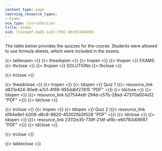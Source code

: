 ```yaml
---
content_type: page
learning_resource_types:
- Exams
ocw_type: CourseSection
title: Exams
uid: 731eea8f-8a05-12d3-7992-80c853849303
---
```


The table below provides the quizzes for the course. Students were allowed to use formula sheets, which were included in the exams.

{{< tableopen >}}
{{< theadopen >}}
{{< tropen >}}
{{< thopen >}}
EXAMS
{{< thclose >}}
{{< thopen >}}
SOLUTIONs
{{< thclose >}}

{{< trclose >}}

{{< theadclose >}}
{{< tropen >}}
{{< tdopen >}}
Quiz 1 ({{< resource_link d821e424-80e8-a7cf-4f69-955ddbf27815 "PDF" >}})
{{< tdclose >}}
{{< tdopen >}}
({{< resource_link b27544e8-294d-c57b-28ad-47370a004a12 "PDF" >}})
{{< tdclose >}}

{{< trclose >}}
{{< tropen >}}
{{< tdopen >}}
Quiz 2 ({{< resource_link d164e8e1-b208-d6c8-8820-452025b5f028 "PDF" >}})
{{< tdclose >}}
{{< tdopen >}}
({{< resource_link 23112e35-739f-21df-af8c-e60783d06f87 "PDF" >}})
{{< tdclose >}}

{{< trclose >}}

{{< tableclose >}}